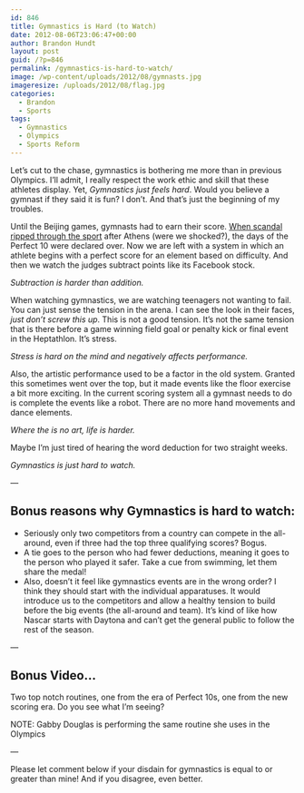 ```yaml
---
id: 846
title: Gymnastics is Hard (to Watch)
date: 2012-08-06T23:06:47+00:00
author: Brandon Hundt
layout: post
guid: /?p=846
permalink: /gymnastics-is-hard-to-watch/
image: /wp-content/uploads/2012/08/gymnasts.jpg
imageresize: /uploads/2012/08/flag.jpg
categories:
  - Brandon
  - Sports
tags:
  - Gymnastics
  - Olympics
  - Sports Reform
---
```

Let’s cut to the chase, gymnastics is bothering me more than in previous Olympics. I’ll admit, I really respect the work ethic and skill that these athletes display. Yet, _Gymnastics just feels hard_. Would you believe a gymnast if they said it is fun? I don’t. And that’s just the beginning of my troubles.<!--more-->

Until the Beijing games, gymnasts had to earn their score. [When scandal ripped through the sport](http://en.wikipedia.org/wiki/Code_of_Points_(artistic_gymnastics)) after Athens (were we shocked?), the days of the Perfect 10 were declared over. Now we are left with a system in which an athlete begins with a perfect score for an element based on difficulty. And then we watch the judges subtract points like its Facebook stock.

_Subtraction is harder than addition._

When watching gymnastics, we are watching teenagers not wanting to fail. You can just sense the tension in the arena. I can see the look in their faces, _just don’t screw this up_. This is not a good tension. It’s not the same tension that is there before a game winning field goal or penalty kick or final event in the Heptathlon. It’s stress.

_Stress is hard on the mind and negatively affects performance._

Also, the artistic performance used to be a factor in the old system. Granted this sometimes went over the top, but it made events like the floor exercise a bit more exciting. In the current scoring system all a gymnast needs to do is complete the events like a robot. There are no more hand movements and dance elements.

_Where the is no art, life is harder._

Maybe I’m just tired of hearing the word deduction for two straight weeks.

_Gymnastics is just hard to watch._

&#8212;

## Bonus reasons why Gymnastics is hard to watch:

  * Seriously only two competitors from a country can compete in the all-around, even if three had the top three qualifying scores? Bogus.
  * A tie goes to the person who had fewer deductions, meaning it goes to the person who played it safer. Take a cue from swimming, let them share the medal!
  * Also, doesn’t it feel like gymnastics events are in the wrong order? I think they should start with the individual apparatuses. It would introduce us to the competitors and allow a healthy tension to build before the big events (the all-around and team). It’s kind of like how Nascar starts with Daytona and can’t get the general public to follow the rest of the season.

&#8212;

## Bonus Video&#8230;

Two top notch routines, one from the era of Perfect 10s, one from the new scoring era. Do you see what I’m seeing?



NOTE: Gabby Douglas is performing the same routine she uses in the Olympics

&#8212;

Please let comment below if your disdain for gymnastics is equal to or greater than mine! And if you disagree, even better.
